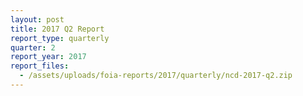 ```yaml
---
layout: post
title: 2017 Q2 Report
report_type: quarterly
quarter: 2
report_year: 2017
report_files:
  - /assets/uploads/foia-reports/2017/quarterly/ncd-2017-q2.zip
---
```

